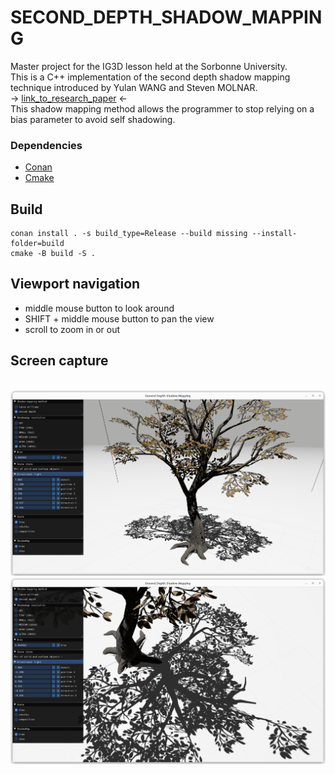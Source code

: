 # SECOND\_DEPTH\_SHADOW\_MAPPING
Master project for the IG3D lesson held at the Sorbonne University. <br/>
This is a C++ implementation of the second depth shadow mapping technique introduced by Yulan WANG and Steven MOLNAR.
<br/>
-> [link_to_research_paper](http://www.cs.unc.edu/techreports/94-019.pdf) <-
<br/>
This shadow mapping method allows the programmer to stop relying on a bias parameter to avoid self shadowing.

### Dependencies

- [Conan](https://conan.io/)
- [Cmake](https://cmake.org/)

## Build

```
conan install . -s build_type=Release --build missing --install-folder=build
cmake -B build -S .
```
## Viewport navigation
- middle mouse button to look around
- SHIFT + middle mouse button to pan the view
- scroll to zoom in or out

## Screen capture
<br/>
<img alt="tree1" src="docs/tree1.png">
<br/>
<img alt="tree2" src="docs/tree2.png">
